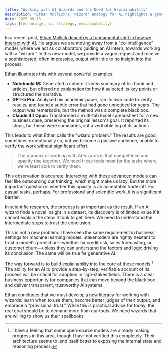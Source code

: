 ```yaml
---
title: "Working with AI Wizards and the Need for Explainability"
description: "Ethan Mollick's 'wizard' analogy for AI highlights a growing problem: as models become more powerful, their processes become more opaque, creating a critical need for explainability."
date: 2025-09-13
tags: [technology, ai, strategy, explainability]
---
```


In a recent post, [Ethan Mollick describes a fundamental shift in how we interact with AI](https://www.oneusefulthing.org/p/on-working-with-wizards). He argues we are moving away from a "co-intelligence" model, where we act as collaborators guiding an AI intern, towards working with a "wizard." In this new model, we provide a vague request and receive a sophisticated, often impressive, output with little to no insight into the process.

Ethan illustrates this with several powerful examples:
*   **NotebookLM:** Generated a coherent video summary of his book and articles, but offered no explanation for how it selected its key points or structured the narrative.
*   **GPT-5 Pro:** Analysed his academic paper, ran its own code to verify results, and found a subtle error that had gone unnoticed for years. The output was remarkable, but the method was a complete black box.
*   **Claude 4.1 Opus:** Transformed a multi-tab Excel spreadsheet for a new business case, preserving the original lesson's goal. It reported its steps, but these were summaries, not a verifiable log of its actions.

This leads to what Ethan calls the "wizard problem." The results are good, sometimes exceptionally so, but we become a passive audience, unable to verify the work without significant effort.

> The paradox of working with AI wizards is that competence and opacity rise together. We need these tools most for the tasks where we're least able to verify them.

This observation is accurate. Interacting with these advanced models can feel like outsourcing our thinking, which might make us lazy. But the more important question is whether this opacity is an acceptable trade-off. For casual tasks, perhaps. For professional and scientific work, it is a significant barrier.

In scientific research, the process is as important as the result. If an AI wizard finds a novel insight in a dataset, its discovery is of limited value if it cannot explain the steps it took to get there. We need to understand the intermediate steps to trust the conclusion.

This is not a new problem. I have seen the same requirement in business settings for machine learning models. Stakeholders are rightly hesitant to trust a model's prediction—whether for credit risk, sales forecasting, or customer churn—unless they can understand the factors and logic driving its conclusion. The same will be true for generative AI.

The way forward is to build explainability into the core of these models.[^1] The ability for an AI to provide a step-by-step, verifiable account of its process will be critical for adoption in high-stakes fields. There is a clear business opportunity for companies that can move beyond the black box and deliver transparent, trustworthy AI systems.

Ethan concludes that we must develop a new literacy for working with wizards: learn when to use them, become better judges of their output, and embrace a "provisional trust." While this is practical advice for today, the real goal should be to demand more from our tools. We need wizards that are willing to show us their spellbooks.

[^1]: I have a feeling that some open-source models are already making progress in this area, though I have not verified this completely. Their architecture seems to lend itself better to exposing the internal state and reasoning process.
